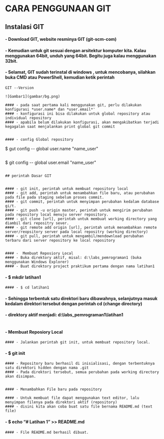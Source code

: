 # CARA PENGGUNAAN GIT

## Instalasi GIT

#### - Download GIT, website resminya GIT (git-scm-com)
#### - Kemudian untuk git sesuai dengan arsitektur komputer kita. Kalau menggunakan 64bit, unduh yang 64bit. Begitu juga kalau menggunakan 32bit.
#### - Selamat, GIT  sudah terinstal di windows , untuk mencobanya, silahkan buka CMD atau PowerShell, kemudian ketik perintah
```
GIT --Version

![Gambar1](gambar/bg.png)

#### - pada saat pertama kali menggunakan git, perlu dilakukan konfigurasi *user.name* dan *user.email*' 
#### - konfigurasi ini bisa dilakukan untuk global repository atau individual repository
#### - apabila belum dilakukan konfigurasi, akan mengakibatkan terjadi kegagalan saat menjalankan print global git commit


#### - config Global repository
```
$ gut config -- global user.name "name_user"
```
```
$ git config -- global user.email "name_user"
```

## perintah Dasar GIT


#### - git init, perintah untuk membuat repository local
#### - git add, perintah untuk menambahkan file baru, atau perubahan pada file pada staging sebelum proses commit.
#### - git commit, perintah untuk menyimpan perubahan kedalam database gi/t.
#### - git push -u origin master, perintah untuk mengirim perubahan pada repository local menuju server repository.
#### - git clone [url], perintah untuk membuat working directory yang diambil dari repositry sever.
#### - git remote add origin [url], perintah untuk menambahkan remote server/reopsitory server pada local repositry (working directory)
#### - git pull, perintah untuk mengambil/mendownload perubahan terbaru dari server repository ke local repository


#### -  Membuat Reposiory Local
#### - Buka direktory aktif, misal: d:\labs_pemrograman1 (buka menggunakan Windows Explorer)
#### - Buat direktory project praktikum pertama dengan nama latihan1 
```
#### - $ mkdir latihan1
```
#### - $ cd latihan1
```
#### - Sehingga terbentuk satu direktori baru dibawahnya, selanjutnya masuk kedalam direktori tersebut dengan perintah cd (change directory)
#### - direktory aktif menjadi: d:\labs_pemrograman1\latihan1
```
```
#### - Membuat Reposiory Local
``` 
#### - Jalankan perintah git init, untuk membuat repository local.
```
#### - $ git init
```
#### - Repository baru berhasil di inisialisasi, dengan terbentuknya satu direktori hidden dengan nama .git
#### - Pada direktori tersebut, semua perubahan pada working directory akan disimpan.


#### - Menambahkan File baru pada repository
```
```
#### - Untuk membuat file dapat menggunakan text editor, lalu menyimpan filenya pada direktori aktif (repository)
#### - disini kita akan coba buat satu file bernama README.md (text file)
```
#### - $ echo “# Latihan 1” >> README.md
```
#### - File README.md berhasil dibuat.
